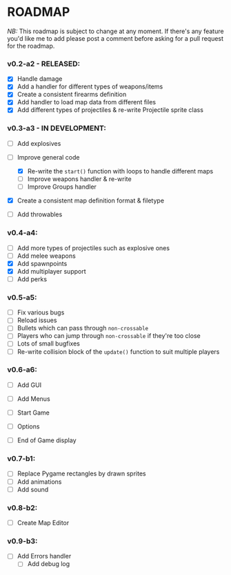 # ROADMAP

*NB:* This roadmap is subject to change at any moment. If there's any feature you'd like me to add please post a comment before asking for a pull request for the roadmap.

### v0.2-a2 - RELEASED:

- [x] Handle damage
- [x] Add a handler for different types of weapons/items 
- [x] Create a consistent firearms definition
- [x] Add handler to load map data from different files
- [x] Add different types of projectiles & re-write Projectile sprite class

### v0.3-a3 - IN DEVELOPMENT:

- [ ] Add explosives
- [ ] Improve general code
  - [x] Re-write the `start()` function with loops to handle different maps
  - [ ] Improve weapons handler & re-write
  - [ ] Improve Groups handler 
- [x] Create a consistent map definition format & filetype
- [ ] Add throwables


### v0.4-a4:

- [ ] Add more types of projectiles such as explosive ones
- [ ] Add melee weapons
- [x] Add spawnpoints
- [x] Add multiplayer support
- [ ] Add perks

### v0.5-a5:

- [ ] Fix various bugs
 - [ ] Reload issues
 - [ ] Bullets which can pass through `non-crossable`
 - [ ] Players who can jump through `non-crossable` if they're too close
 - [ ] Lots of small bugfixes
- [ ] Re-write collision block of the `update()` function to suit multiple players

### v0.6-a6:

- [ ] Add GUI
 - [ ] Add Menus
  - [ ] Start Game
  - [ ] Options
  - [ ] End of Game display


### v0.7-b1:

- [ ] Replace Pygame rectangles by drawn sprites
 - [ ] Add animations
- [ ] Add sound

### v0.8-b2:

- [ ] Create Map Editor

### v0.9-b3:

- [ ] Add Errors handler
  - [ ] Add debug log